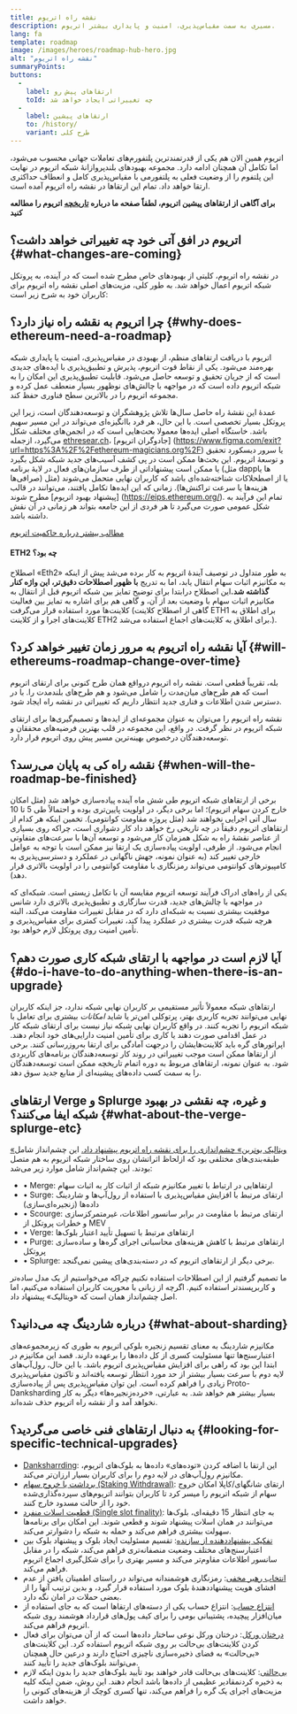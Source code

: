 ```yaml
---
title: نقشه‌ راه اتریوم
description: مسیری به سمت مقیاس‌پذیری، امنیت و پایداری بیشتر اتریوم.
lang: fa
template: roadmap
image: /images/heroes/roadmap-hub-hero.jpg
alt: "نقشه‌ راه اتریوم"
summaryPoints:
buttons:
  - 
    label: ارتقا‌های پیش‌ رو
    toId: چه تغییراتی ایجاد خواهد شد
  - 
    label: ارتقاهای پیشین
    to: /history/
    variant: طرح کلی
---
```


اتریوم همین الان هم یکی از قدرتمندترین پلتفورم‌های تعاملات جهانی محسوب می‌شود، اما تکامل آن همچنان ادامه دارد. مجموعه بهبودهای بلند‌پروازانۀ شبکه اتریوم در نهایت این پلتفوم را از وضعیت فعلی به پلتفورمی با مقیاس‌پذیری کامل و انعطاف حداکثری ارتقا خواهد داد. تمام این ارتقاها در نقشه راه اتریوم آمده است.

**برای آگاهی از ارتقاهای پیشین اتریوم، لطفاً صفحه ما درباره [تاریخچه](/history/) اتریوم را مطالعه کنید**

## اتریوم در افق آتی خود چه تغییراتی خواهد داشت؟ {#what-changes-are-coming}

در نقشه راه اتریوم، کلیتی از بهبودهای خاص مطرح شده است که در آینده، به پروتکل شبکه اتریوم اعمال خواهد شد. به طور کلی، مزیت‌های اصلی نقشه راه اتریوم برای کاربران خود به شرح زیر است:

<CardGrid>
  <RoadmapActionCard
    href="/roadmap/scaling"
    title="تراکنش‌های ارزان‌تر"
    image="scaling"
    description="Rollups are too expensive and rely on centralized components, causing users to place too much trust in their operators. The roadmap includes fixes for both of these problems."
    buttonText="More on reducing fees"
  />
  <RoadmapActionCard
    href="/roadmap/security"
    title="امنیت بالاتر"
    image="security"
    description="Ethereum is already very secure but it can be made even stronger, ready to withstand all kinds of attack far into the future."
    buttonText="More on security"
  />
  <RoadmapActionCard
    href="/roadmap/user-experience"
    title="بهتر تجربه کاربری"
    image="userExperience"
    description="More support for smart contract wallets and light-weight nodes will make using Ethereum simpler and safer."
    buttonText="More on user experience"
  />
  <RoadmapActionCard
    href="/roadmap/future-proofing"
    title="اثبات آتی"
    image="futureProofing"
    description="Ethereum researchers and developers are solving tomorrow's problems today, readying the network for future generations."
    buttonText="More on future proofing"
  />
</CardGrid>

## چرا اتریوم به نقشه راه نیاز دارد؟ {#why-does-ethereum-need-a-roadmap}

اتریوم با دریافت ارتقاهای منظم، از بهبودی در مقیاس‌پذیری، امنیت یا پایداری شبکه بهره‌مند می‌شود. یکی از نقاط قوت اتریوم، پذیرش و تطبیق‌پذیری با ایده‌های جدیدی است که از جریان تحقیق و توسعه حاصل می‌شود. قابلیت تطبیق‌پذیری این امکان را به شبکه اتریوم داده است که در مواجهه با چالش‌های نوظهور بسیار منعطف عمل کرده و مجموعه اتریوم را در بالاترین سطح فناوری حفظ کند.

<RoadmapImageContent title="چگونگی تعریف نقشه راه">

عمدۀ این نقشۀ راه حاصل سال‌ها تلاش پژوهشگران و توسعه‌دهندگان است، زیرا این پروتکل بسیار تخصصی است. با این حال، هر فرد باانگیزه‌ای می‌تواند در این مسیر سهیم باشد. خاستگاه اصلی ایده‌ها معمولا بحث‌هایی است که در انجمن‌های مختلف شکل‌ می‌گیرد، ازجمله [ethresear.ch](https://ethresear.ch/)، [جادوگران اتریوم] (https://www.figma.com/exit?url=https%3A%2F%2Fethereum-magicians.org%2F) یا سرور دیسکورد تحقیق و توسعۀ اتریوم. این بحث‌ها ممکن است در پی کشف آسیب‌های جدید شبکه شکل بگیرد یا ممکن است پیشنهاداتی از طرف سازمان‌های فعال در لایۀ برنامه (مثل dappها یا صرافی‌ها) یا از اصطحلاکات شناخته‌شده‌ای باشد که کاربران نهایی متحمل می‌شوند (مثل هزینه‌ها یا سرعت تراکنش‌ها). زمانی که این ایده‌ها تکامل‌ یافتند، می‌توانند در قالب [پیشنهاد بهبود اتریوم] مطرح شوند (https://eips.ethereum.org/). تمام این فرآیند به شکل عمومی صورت می‌گیرد تا هر فردی از این جامعه بتواند هر زمانی در آن نقش داشته باشد.

[مطالب بیشتر درباره حاکمیت اتریوم](/governance/)

</RoadmapImageContent>

<InfoBanner mb={8}>
  <h4 style={{ marginTop: 0 }}>ETH2 چه بود؟</h4>

  <p>اصطلاح «Eth2» به طور متداول در توصیف آیندۀ اتریوم به کار برده می‌شد پیش از اینکه به مکانیزم اثبات سهام انتقال یابد، اما به تدریج <strong>با ظهور اصطلاحات دقیق‌تر، این واژه کنار گذاشته شد.</strong>این اصطلاح درابتدا برای توضیح تمایز بین شبکه اتریوم قبل از انتقال به مکانیزم اثبات سهام با وضعیت بعد از آن، و گاهی هم برای اشاره به تمایز بین فعالیت کلاینت‌ها مورد استفاده قرار می‌گرفت (گاهی از اصطلاح کلاینت ETH1 برای اطلاق به کلاینت‌های اجرا و از کلاینت ETH2 برای اطلاق به کلاینت‌های اجماع استفاده می‌شد.).</p>

</InfoBanner>

## آیا نقشه راه اتریوم به مرور زمان تغییر خواهد کرد؟ {#will-ethereums-roadmap-change-over-time}

بله، تقریباً قطعی است. نقشه راه اتریوم درواقع همان طرح کنونی برای ارتقای اتریوم است که هم طرح‌های میان‌مدت را شامل می‌شود و هم طرح‌های بلندمدت را. با در دسترس شدن اطلاعات و فناری جدید انتظار داریم که تغییراتی در نقشه راه ایجاد شود.

نقشه راه اتریوم را می‌توان به عنوان مجموعه‌ای از ایده‌ها و تصمیم‌گیری‌ها برای ارتقای شبکه اتریوم در نظر گرفت. در واقع، این مجموعه در قلب بهترین فرضیه‌های محققان و توسعه‌دهندگان درخصوص بهینه‌ترین مسیر پیش روی اتریوم قرار دارد.

## نقشه راه کی به پایان می‌رسد؟ {#when-will-the-roadmap-be-finished}

برخی از ارتقاهای شبکه اتریوم طی شش ماه آینده پیاده‌سازی خواهد شد (مثل امکان خارج کردن سهام اتریوم)؛ اما برخی دیگر، در اولویت پایین‌تری بوده و احتمالاً طی 5 تا 10 سال آتی اجرایی نخواهند شد (مثل پروژه مقاومت کوانتومی). تخمین اینکه هر کدام از ارتقاهای اتریوم دقیقاً در چه تاریخی رخ خواهد داد کار دشواری است، چراکه روی بسیاری از عناصر نقشۀ راه به شکل همزمان کار می‌شود و توسعه آن‌ها با سرعت‌های متفاوتی انجام می‌شود. از طرفی، اولویت پیاده‌سازی یک ارتقا نیز ممکن است با توجه به عوامل خارجی تغییر کند (به عنوان نمونه، جهش ناگهانی در عملکرد و دسترسی‌پذیری به کامپیوترهای کوانتومی می‌تواند رمزنگاری با مقاومت کوانتومی را در اولویت بالاتری قرار دهد).

یکی از راه‌های ادراک فرآیند توسعه اتریوم مقایسه آن با تکامل زیستی است. شبکه‌ای که در مواجهه با چالش‌های جدید، قدرت سازگاری و تطبیق‌پذیری بالاتری دارد شانس موفقیت بیشتری نسبت به شبکه‌ای دارد که در مقابل تغییرات مقاومت می‌کند، البته هرچه شبکه قدرت بیشتری در عملکرد پیدا کند، تغییرات کمتری برای مقیاس‌پذیری و تأمین امنیت روی پروتکل لازم خواهد بود.

## آیا لازم است در مواجهه با ارتقای شبکه کاری صورت دهم؟ {#do-i-have-to-do-anything-when-there-is-an-upgrade}

ارتقاهای شبکه معمولاً تأثیر مستقیمی بر کاربران نهایی شبکه ندارد، جز اینکه کاربران نهایی می‌توانند تجربه کاربری بهتر، پرتوکلی امن‌تر یا شاید <i>امکانات</i> بیشتری برای تعامل با شبکه اتریوم را تجربه کنند. در واقع کاربران نهایی شبکه نیاز نیست برای ارتقای شبکه کار در عمل اقدامی صورت دهند یا کاری برای تأمین امنیت دارایی‌های خود انجام دهند. اپراتورهای گره باید کلاینت‌هایشان را درجهت آمادگی برای ارتقا به‌روزرسانی کنند. برخی از ارتقاها ممکن است موجب تغییراتی در روند کار توسعه‌دهندگان برنامه‌های کاربردی شود. به عنوان نمونه، ارتقاهای مربوط به دوره اتمام تاریخچه ممکن است توسعه‌دهندگان را به سمت کسب داده‌های پیشینه‌ای از منابع جدید سوق دهد.

## ارتقاهای Verge و Splurge و غیره، چه نقشی در بهبود شبکه ایفا می‌کنند؟ {#what-about-the-verge-splurge-etc}

[«ویتالیک بوترین» چشم‌اندازی را برای نقشه راه اتریوم پیشنهاد داد.](https://twitter.com/VitalikButerin/status/1588669782471368704) این چشم‌انداز شامل طبقه‌بندی‌های مختلفی بود که ازلحاظ اثراتشان روی ساختار شبکه اتریوم به هم متصل بودند. این چشم‌انداز شامل موارد زیر می‌شد:

- • Merge: ارتقاهایی در ارتباط با تغییر مکانیزم شبکه از اثبات کار به اثبات سهام
- • Surge: ارتقای مرتبط با افزایش مقیاس‌پذیری با استفاده از رول‌آپ‌ها و شاردینگ داده‌ها (زنجیره‌ای‌سازی)
- • Scourge: ارتقای مرتبط با مقاومت در برابر سانسور اطلاعات، غیرمتمرکزسازی و خطرات پروتکل از MEV
- • Verge: ارتقاهای مرتبط با تسهیل تأیید اعتبار بلوک‌ها
- • Purge: ارتقاهای مرتبط با کاهش هزینه‌های محاسباتی اجرای گره‌ها و ساده‌سازی پروتکل
- • Splurge: برخی دیگر از ارتقاهای اتریوم که در دسته‌بندی‌های پیشین نمی‌گنجد.

ما تصمیم گرفتیم از این اصطلاحات استفاده نکنیم چراکه می‌خواستیم از یک مدل ساده‌تر و کاربرپسندتر استفاده کنیم. اگرچه از زبانی با محوریت کاربران استفاده می‌کنیم، اما اصل چشم‌انداز همان است که «ویتالیک» پیشنهاد داد.

## درباره شاردینگ چه می‌دانید؟ {#what-about-sharding}

مکانیزم شاردینگ به معنای تقسیم زنجیره بلوکی اتریوم به طوری که زیر‌مجموعه‌های اعتبارسنج‌ها تنها مسئولیت کسری از کل داده‌ها را برعهده دارند. قصد این مکانیزم در ابتدا این بود که راهی برای افزایش مقیاس‌پذیری اتریوم باشد. با این حال، رول‌آپ‌های لایه دوم با سرعت بسیار بیشتر از حد مورد انتظار توسعه یافته‌اند و تاکنون مقیاس‌پذیری زیادی را فراهم کرده است. این توان مقیاس‌پذیری پس از پیاده‌سازی Proto-Danksharding بسیار بیشتر هم خواهد شد. به عبارتی، «خرده‌زنجیره‌ها» دیگر به کار نخواهد آمد و از نقشه راه اتریوم حذف شده‌اند.

## به دنبال ارتقاهای فنی خاصی می‌گردید؟ {#looking-for-specific-technical-upgrades}

- [Danksharrding](/roadmap/danksharding): این ارتقا با اضافه کردن «توده‌های» داده‌ها به بلوک‌های اتریوم، مکانیزم رول‌آپ‌های در لایه دوم را برای کاربران بسیار ارزان‌تر می‌کند.
- [برداشت یا خروج سهام (Staking Withdrawal)](/staking/withdrawals): ارتقای شانگهای/کاپلا امکان خروج سهام از شبکه اتریوم را میسر کرد تا کاربران بتوانند اتریوم‌های سپرده‌گذاری‌شده خود را از حالت مسدود خارج کنند.
- [قطعیت اسلات منفرد (Single slot finality)](/roadmap/single-slot-finality): به جای انتظار 15 دقیقه‌ای، بلوک‌ها می‌توانند در همان اسلات پیشنهاد شوند و قطعی شوند. این امکان برای برنامه‌ها سهولت بیشتری فراهم می‌کند و حمله به شبکه را دشوارتر می‌کند.
- [تفکیک پیشنهاددهنده از سازنده](/roadmap/pbs): تقسیم مسئولیت ایجاد بلوک و پیشنهاد بلوک بین اعتبارسنج‌های مختلف وضعیت منصفانه‌تری فراهم می‌کند، شبکه را در مقابل سانسور اطلاعات مقاوم‌تر می‌کند و مسیر بهتری را برای شکل‌گیری اجماع اتریوم فراهم می‌کند.
- [انتخاب رهبر مخفی](/roadmap/secret-leader-election): رمزنگاری هوشمندانه می‌تواند در راستای اطمینان یافتن از عدم افشای هویت پیشنهاددهندۀ بلوک مورد استفاده قرار گیرد، و بدین ترتیب آنها را از بعضی حملات در امان نگه دارد.
- [انتزاع حساب](/roadmap/account-abstraction): انتزاع حساب یکی از دسته‌های ارتقاها است که به جای استفاده از میان‌افزار پیچیده، پشتیبانی بومی را برای کیف پول‌های قرارداد هوشمند روی شبکه اتریوم فراهم می‌کند.
- [درختان ورکل](/roadmap/verkle-trees): درختان ورکل نوعی ساختار داده‌ها است که از آن می‌توان برای فعال کردن کلاینت‌های بی‌حالت بر روی شبکه اتریوم استفاده کرد. این کلاینت‌های «بی‌حالت» به فضای ذخیره‌سازی ناچیزی احتیاج دارند و درعین حال همچنان می‌توانند بلوک‌های جدید را تأیید کنند.
- [بی‌حالتی](/roadmap/statelessness): کلاینت‌های بی‌حالت قادر خواهند بود تأیید بلوک‌های جدید را بدون اینکه لازم به ذخیره کردنمقادیر عظیمی از داده‌ها باشد انجام دهند. این روش، ضمن اینکه کلیه مزیت‌های اجرای یک گره را فراهم می‌کند، تنها کسری کوچک از هزینه‌های کنونی را خواهد داشت.

